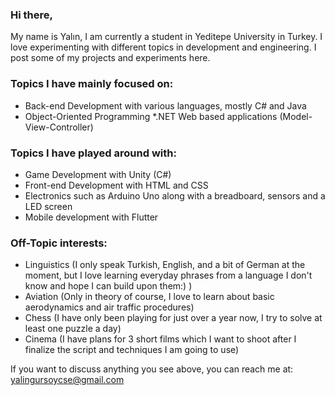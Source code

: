 
### Hi there,
My name is Yalın, I am currently a student in Yeditepe University in Turkey. I love experimenting with different topics in development and engineering. I post some of my projects and experiments here.

### Topics I have mainly focused on:
* Back-end Development with various languages, mostly C# and Java
* Object-Oriented Programming
*.NET Web based applications (Model-View-Controller)

### Topics I have played around with:
* Game Development with Unity (C#)
* Front-end Development with HTML and CSS
* Electronics such as Arduino Uno along with a breadboard, sensors and a LED screen
* Mobile development with Flutter

### Off-Topic interests:
* Linguistics (I only speak Turkish, English, and a bit of German at the moment, but I love learning everyday phrases from a language I don't know and hope I can build upon them:) )
* Aviation (Only in theory of course, I love to learn about basic aerodynamics and air traffic procedures)
* Chess (I have only been playing for just over a year now, I try to solve at least one puzzle a day)
* Cinema (I have plans for 3 short films which I want to shoot after I finalize the script and techniques I am going to use)


If you want to discuss anything you see above, you can reach me at: yalingursoycse@gmail.com
<!--
**yalingursoyy/yalingursoyy** is a ✨ _special_ ✨ repository because its `README.md` (this file) appears on your GitHub profile.

Here are some ideas to get you started:

- 🔭 I’m currently working on ...
- 🌱 I’m currently learning ...
- 👯 I’m looking to collaborate on ...
- 🤔 I’m looking for help with ...
- 💬 Ask me about ...
- 📫 How to reach me: ...
- 😄 Pronouns: ...
- ⚡ Fun fact: ...
-->
